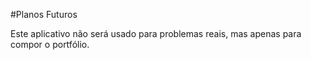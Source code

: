 
#Planos Futuros


Este aplicativo não será usado para problemas 
reais, mas apenas para compor o portfólio.
